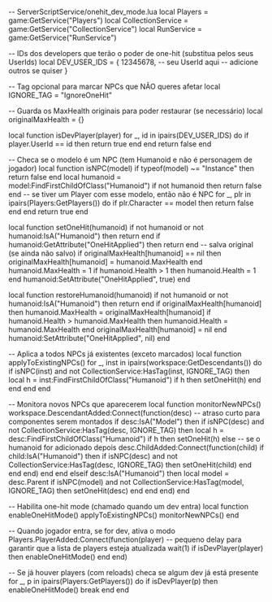 -- ServerScriptService/onehit_dev_mode.lua
local Players = game:GetService("Players")
local CollectionService = game:GetService("CollectionService")
local RunService = game:GetService("RunService")

-- IDs dos developers que terão o poder de one-hit (substitua pelos seus UserIds)
local DEV_USER_IDS = {
    12345678, -- seu UserId aqui
    -- adicione outros se quiser
}

-- Tag opcional para marcar NPCs que NÃO queres afetar
local IGNORE_TAG = "IgnoreOneHit"

-- Guarda os MaxHealth originais para poder restaurar (se necessário)
local originalMaxHealth = {}

local function isDevPlayer(player)
    for _, id in ipairs(DEV_USER_IDS) do
        if player.UserId == id then
            return true
        end
    end
    return false
end

-- Checa se o modelo é um NPC (tem Humanoid e não é personagem de jogador)
local function isNPC(model)
    if typeof(model) ~= "Instance" then return false end
    local humanoid = model:FindFirstChildOfClass("Humanoid")
    if not humanoid then return false end
    -- se tiver um Player com esse modelo, então não é NPC
    for _, plr in ipairs(Players:GetPlayers()) do
        if plr.Character == model then
            return false
        end
    end
    return true
end

local function setOneHit(humanoid)
    if not humanoid or not humanoid:IsA("Humanoid") then return end
    if humanoid:GetAttribute("OneHitApplied") then return end
    -- salva original (se ainda não salvo)
    if originalMaxHealth[humanoid] == nil then
        originalMaxHealth[humanoid] = humanoid.MaxHealth
    end
    humanoid.MaxHealth = 1
    if humanoid.Health > 1 then
        humanoid.Health = 1
    end
    humanoid:SetAttribute("OneHitApplied", true)
end

local function restoreHumanoid(humanoid)
    if not humanoid or not humanoid:IsA("Humanoid") then return end
    if originalMaxHealth[humanoid] then
        humanoid.MaxHealth = originalMaxHealth[humanoid]
        if humanoid.Health > humanoid.MaxHealth then
            humanoid.Health = humanoid.MaxHealth
        end
        originalMaxHealth[humanoid] = nil
    end
    humanoid:SetAttribute("OneHitApplied", nil)
end

-- Aplica a todos NPCs já existentes (exceto marcados)
local function applyToExistingNPCs()
    for _, inst in ipairs(workspace:GetDescendants()) do
        if isNPC(inst) and not CollectionService:HasTag(inst, IGNORE_TAG) then
            local h = inst:FindFirstChildOfClass("Humanoid")
            if h then setOneHit(h) end
        end
    end
end

-- Monitora novos NPCs que aparecerem
local function monitorNewNPCs()
    workspace.DescendantAdded:Connect(function(desc)
        -- atraso curto para componentes serem montados
        if desc:IsA("Model") then
            if isNPC(desc) and not CollectionService:HasTag(desc, IGNORE_TAG) then
                local h = desc:FindFirstChildOfClass("Humanoid")
                if h then
                    setOneHit(h)
                else
                    -- se o humanoid for adicionado depois
                    desc.ChildAdded:Connect(function(child)
                        if child:IsA("Humanoid") then
                            if isNPC(desc) and not CollectionService:HasTag(desc, IGNORE_TAG) then
                                setOneHit(child)
                            end
                        end
                    end)
                end
            end
        elseif desc:IsA("Humanoid") then
            local model = desc.Parent
            if isNPC(model) and not CollectionService:HasTag(model, IGNORE_TAG) then
                setOneHit(desc)
            end
        end
    end)
end

-- Habilita one-hit mode (chamado quando um dev entra)
local function enableOneHitMode()
    applyToExistingNPCs()
    monitorNewNPCs()
end

-- Quando jogador entra, se for dev, ativa o modo
Players.PlayerAdded:Connect(function(player)
    -- pequeno delay para garantir que a lista de players esteja atualizada
    wait(1)
    if isDevPlayer(player) then
        enableOneHitMode()
    end
end)

-- Se já houver players (com reloads) checa se algum dev já está presente
for _, p in ipairs(Players:GetPlayers()) do
    if isDevPlayer(p) then
        enableOneHitMode()
        break
    end
end

